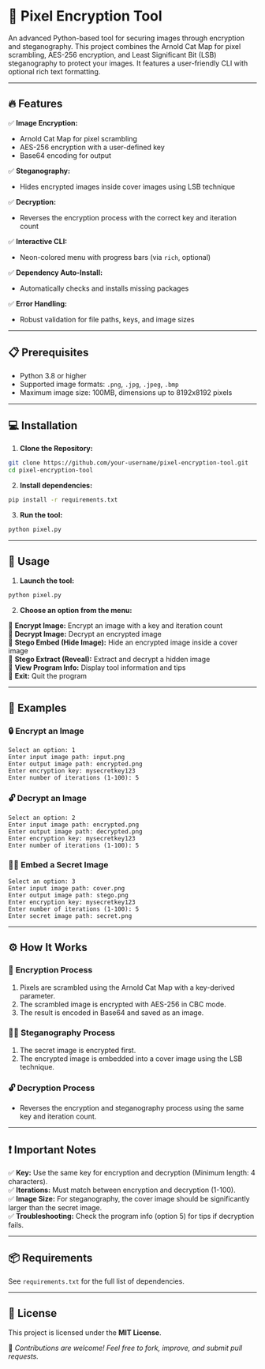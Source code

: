 # 🚀 Pixel Encryption Tool

An advanced Python-based tool for securing images through encryption and steganography. This project combines the Arnold Cat Map for pixel scrambling, AES-256 encryption, and Least Significant Bit (LSB) steganography to protect your images. It features a user-friendly CLI with optional rich text formatting.

---

## 🔥 Features
✅ **Image Encryption:**
- Arnold Cat Map for pixel scrambling
- AES-256 encryption with a user-defined key
- Base64 encoding for output

✅ **Steganography:**
- Hides encrypted images inside cover images using LSB technique

✅ **Decryption:**
- Reverses the encryption process with the correct key and iteration count

✅ **Interactive CLI:**
- Neon-colored menu with progress bars (via `rich`, optional)

✅ **Dependency Auto-Install:**
- Automatically checks and installs missing packages

✅ **Error Handling:**
- Robust validation for file paths, keys, and image sizes

---

## 📋 Prerequisites
- Python 3.8 or higher
- Supported image formats: `.png`, `.jpg`, `.jpeg`, `.bmp`
- Maximum image size: 100MB, dimensions up to 8192x8192 pixels

---

## 💻 Installation

1. **Clone the Repository:**
```bash
git clone https://github.com/your-username/pixel-encryption-tool.git
cd pixel-encryption-tool
```

2. **Install dependencies:**
```bash
pip install -r requirements.txt
```

3. **Run the tool:**
```bash
python pixel.py
```

---

## 🚀 Usage

1. **Launch the tool:**
```bash
python pixel.py
```

2. **Choose an option from the menu:**

🔹 **Encrypt Image:** Encrypt an image with a key and iteration count  
🔹 **Decrypt Image:** Decrypt an encrypted image  
🔹 **Stego Embed (Hide Image):** Hide an encrypted image inside a cover image  
🔹 **Stego Extract (Reveal):** Extract and decrypt a hidden image  
🔹 **View Program Info:** Display tool information and tips  
🔹 **Exit:** Quit the program  

---

## 📖 Examples

### 🔒 Encrypt an Image
```
Select an option: 1
Enter input image path: input.png
Enter output image path: encrypted.png
Enter encryption key: mysecretkey123
Enter number of iterations (1-100): 5
```

### 🔓 Decrypt an Image
```
Select an option: 2
Enter input image path: encrypted.png
Enter output image path: decrypted.png
Enter encryption key: mysecretkey123
Enter number of iterations (1-100): 5
```

### 🕵️‍♂️ Embed a Secret Image
```
Select an option: 3
Enter input image path: cover.png
Enter output image path: stego.png
Enter encryption key: mysecretkey123
Enter number of iterations (1-100): 5
Enter secret image path: secret.png
```

---

## ⚙️ How It Works

### 🧩 **Encryption Process**
1. Pixels are scrambled using the Arnold Cat Map with a key-derived parameter.  
2. The scrambled image is encrypted with AES-256 in CBC mode.  
3. The result is encoded in Base64 and saved as an image.  

### 🕵️‍♀️ **Steganography Process**
1. The secret image is encrypted first.  
2. The encrypted image is embedded into a cover image using the LSB technique.  

### 🔓 **Decryption Process**
- Reverses the encryption and steganography process using the same key and iteration count.  

---

## ❗ Important Notes

✅ **Key:** Use the same key for encryption and decryption (Minimum length: 4 characters).  
✅ **Iterations:** Must match between encryption and decryption (1-100).  
✅ **Image Size:** For steganography, the cover image should be significantly larger than the secret image.  
✅ **Troubleshooting:** Check the program info (option 5) for tips if decryption fails.  

---

## 📦 Requirements
See `requirements.txt` for the full list of dependencies.

---

## 📝 License
This project is licensed under the **MIT License**.

💬 _Contributions are welcome! Feel free to fork, improve, and submit pull requests._

